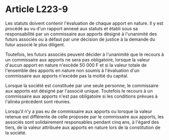 # Article L223-9

Les statuts doivent contenir l'évaluation de chaque apport en nature. Il y est procédé au vu d'un rapport annexé aux statuts et établi sous sa responsabilité par un commissaire aux apports désigné à l'unanimité des futurs associés ou à défaut par une décision de justice à la demande du futur associé le plus diligent.

Toutefois, les futurs associés peuvent décider à l'unanimité que le recours à un commissaire aux apports ne sera pas obligatoire, lorsque la valeur d'aucun apport en nature n'excède 50 000 F et si la valeur totale de l'ensemble des apports en nature non soumis à l'évaluation d'un commissaire aux apports n'excède pas la moitié du capital.

Lorsque la société est constituée par une seule personne, le commissaire aux apports est désigné par l'associé unique. Toutefois le recours à un commissaire aux apports n'est pas obligatoire si les conditions prévues à l'alinéa précédent sont réunies.

Lorsqu'il n'y a pas eu de commissaire aux apports ou lorsque la valeur retenue est différente de celle proposée par le commissaire aux apports, les associés sont solidairement responsables pendant cinq ans, à l'égard des tiers, de la valeur attribuée aux apports en nature lors de la constitution de la société.
